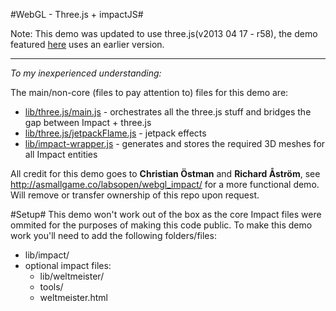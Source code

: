 #WebGL - Three.js + impactJS#

Note: This demo was updated to use three.js(v2013 04 17 - r58), the demo featured [here](http://asmallgame.com/labsopen/webgl_impact/) uses an earlier version.

***

*To my inexperienced understanding:*

The main/non-core (files to pay attention to) files for this demo are:

* [lib/three.js/main.js](lib/three.js/main.js) - orchestrates all the three.js stuff and bridges the gap between Impact + three.js
* [lib/three.js/jetpackFlame.js](lib/three.js/jetpackFlame.js) - jetpack effects
* [lib/impact-wrapper.js](lib/impact-wrapper.js) - generates and stores the required 3D meshes for all Impact entities

All credit for this demo goes to **Christian Östman** and **Richard Åström**, see http://asmallgame.co/labsopen/webgl_impact/ for a more functional demo. Will remove or transfer ownership of this repo upon request.

#Setup#
This demo won't work out of the box as the core Impact files were ommited for the purposes of making this code public. To make this demo work you'll need to add the following folders/files:
* lib/impact/
* optional impact files:
  * lib/weltmeister/
  * tools/
  * weltmeister.html


